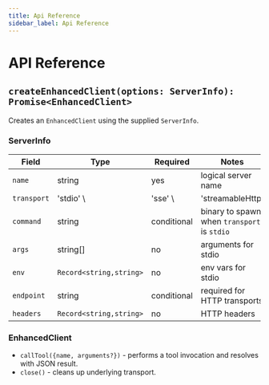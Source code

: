 ```yaml
---
title: Api Reference
sidebar_label: Api Reference
---
```


# API Reference

## `createEnhancedClient(options: ServerInfo): Promise<EnhancedClient>`

Creates an `EnhancedClient` using the supplied `ServerInfo`.

### ServerInfo

| Field | Type | Required | Notes |
| --- | --- | --- | --- |
| `name` | string | yes | logical server name |
| `transport` | 'stdio' \ | 'sse' \ | 'streamableHttp' | yes | communication method |
| `command` | string | conditional | binary to spawn when `transport` is `stdio` |
| `args` | string[] | no | arguments for stdio |
| `env` | `Record<string,string>` | no | env vars for stdio |
| `endpoint` | string | conditional | required for HTTP transports |
| `headers` | `Record<string,string>` | no | HTTP headers |

### EnhancedClient

- `callTool({name, arguments?})` - performs a tool invocation and resolves with JSON result.
- `close()` - cleans up underlying transport.
